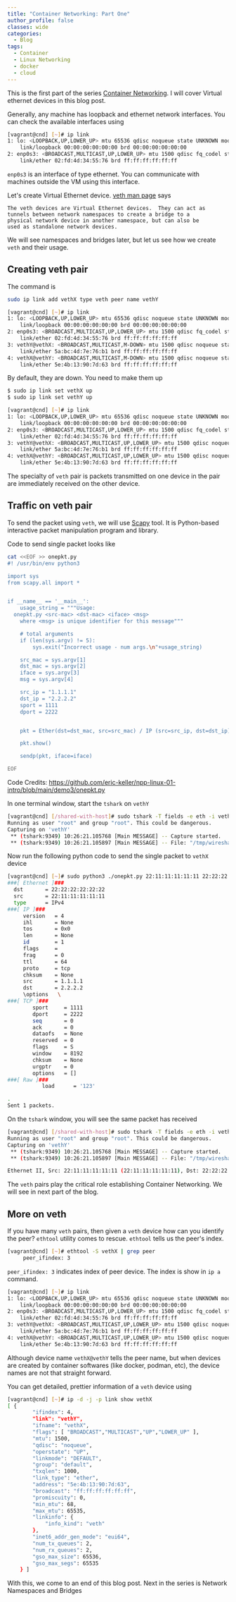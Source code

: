```yaml
---
title: "Container Networking: Part One"
author_profile: false
classes: wide
categories:
  - Blog
tags:
  - Container
  - Linux Networking
  - docker
  - cloud
---
```


This is the first part of the series [Container Networking](https://simplyatul.github.io/blog/Container-Networking/). 
I will cover Virtual ethernet devices in this blog post.

Generally, any machine has loopback and ethernet network interfaces. You can check the available interfaces using

```bash
[vagrant@cnd] [~]# ip link
1: lo: <LOOPBACK,UP,LOWER_UP> mtu 65536 qdisc noqueue state UNKNOWN mode DEFAULT group default qlen 1000
    link/loopback 00:00:00:00:00:00 brd 00:00:00:00:00:00
2: enp0s3: <BROADCAST,MULTICAST,UP,LOWER_UP> mtu 1500 qdisc fq_codel state UP mode DEFAULT group default qlen 1000
    link/ether 02:fd:4d:34:55:76 brd ff:ff:ff:ff:ff:ff
```

```enp0s3``` is an interface of type ethernet. You can communicate with machines outside the VM using this interface.

Let's create Virtual Ethernet device. [veth man page](https://man7.org/linux/man-pages/man4/veth.4.html) says

```text
The veth devices are Virtual Ethernet devices.  They can act as
tunnels between network namespaces to create a bridge to a
physical network device in another namespace, but can also be
used as standalone network devices.
```

We will see namespaces and bridges later, but let us see how we create ```veth``` 
and their usage.

## Creating veth pair

The command is 

```bash
sudo ip link add vethX type veth peer name vethY

[vagrant@cnd] [~]# ip link
1: lo: <LOOPBACK,UP,LOWER_UP> mtu 65536 qdisc noqueue state UNKNOWN mode DEFAULT group default qlen 1000
    link/loopback 00:00:00:00:00:00 brd 00:00:00:00:00:00
2: enp0s3: <BROADCAST,MULTICAST,UP,LOWER_UP> mtu 1500 qdisc fq_codel state UP mode DEFAULT group default qlen 1000
    link/ether 02:fd:4d:34:55:76 brd ff:ff:ff:ff:ff:ff
3: vethY@vethX: <BROADCAST,MULTICAST,M-DOWN> mtu 1500 qdisc noqueue state DOWN mode DEFAULT group default qlen 1000
    link/ether 5a:bc:4d:7e:76:b1 brd ff:ff:ff:ff:ff:ff
4: vethX@vethY: <BROADCAST,MULTICAST,M-DOWN> mtu 1500 qdisc noqueue state DOWN mode DEFAULT group default qlen 1000
    link/ether 5e:4b:13:90:7d:63 brd ff:ff:ff:ff:ff:ff
```

By default, they are down. You need to make them up

```bash
$ sudo ip link set vethX up
$ sudo ip link set vethY up

[vagrant@cnd] [~]# ip link
1: lo: <LOOPBACK,UP,LOWER_UP> mtu 65536 qdisc noqueue state UNKNOWN mode DEFAULT group default qlen 1000
    link/loopback 00:00:00:00:00:00 brd 00:00:00:00:00:00
2: enp0s3: <BROADCAST,MULTICAST,UP,LOWER_UP> mtu 1500 qdisc fq_codel state UP mode DEFAULT group default qlen 1000
    link/ether 02:fd:4d:34:55:76 brd ff:ff:ff:ff:ff:ff
3: vethY@vethX: <BROADCAST,MULTICAST,UP,LOWER_UP> mtu 1500 qdisc noqueue state UP mode DEFAULT group default qlen 1000
    link/ether 5a:bc:4d:7e:76:b1 brd ff:ff:ff:ff:ff:ff
4: vethX@vethY: <BROADCAST,MULTICAST,UP,LOWER_UP> mtu 1500 qdisc noqueue state UP mode DEFAULT group default qlen 1000
    link/ether 5e:4b:13:90:7d:63 brd ff:ff:ff:ff:ff:ff

```

The specialty of ```veth``` pair is packets transmitted on one device in the 
pair are immediately received on the other device.

## Traffic on veth pair
To send the packet using ```veth```, we will use [Scapy](https://scapy.net/) 
tool. It is Python-based interactive packet manipulation program and library.

Code to send single packet looks like

```bash
cat <<EOF >> onepkt.py
#! /usr/bin/env python3

import sys
from scapy.all import *


if __name__ == '__main__':
    usage_string = """Usage:
  onepkt.py <src-mac> <dst-mac> <iface> <msg>
    where <msg> is unique identifier for this message"""

    # total arguments
    if (len(sys.argv) != 5):
        sys.exit("Incorrect usage - num args.\n"+usage_string)

    src_mac = sys.argv[1]
    dst_mac = sys.argv[2]
    iface = sys.argv[3]
    msg = sys.argv[4]

    src_ip = "1.1.1.1"
    dst_ip = "2.2.2.2"
    sport = 1111
    dport = 2222


    pkt = Ether(dst=dst_mac, src=src_mac) / IP (src=src_ip, dst=dst_ip) / TCP(sport=sport, dport=dport) / msg

    pkt.show()

    sendp(pkt, iface=iface)

EOF
```
Code Credits: https://github.com/eric-keller/npp-linux-01-intro/blob/main/demo3/onepkt.py

In one terminal window, start the ```tshark``` on ```vethY```

```bash
[vagrant@cnd] [/shared-with-host]# sudo tshark -T fields -e eth -i vethY
Running as user "root" and group "root". This could be dangerous.
Capturing on 'vethY'
 ** (tshark:9349) 10:26:21.105768 [Main MESSAGE] -- Capture started.
 ** (tshark:9349) 10:26:21.105897 [Main MESSAGE] -- File: "/tmp/wireshark_vethY4R8LY2.pcapng"

```

Now run the following python code to send the single packet to ```vethX``` device

```bash
[vagrant@cnd] [~]# sudo python3 ./onepkt.py 22:11:11:11:11:11 22:22:22:22:22:22 vethX 123
###[ Ethernet ]###
  dst       = 22:22:22:22:22:22
  src       = 22:11:11:11:11:11
  type      = IPv4
###[ IP ]###
     version   = 4
     ihl       = None
     tos       = 0x0
     len       = None
     id        = 1
     flags     =
     frag      = 0
     ttl       = 64
     proto     = tcp
     chksum    = None
     src       = 1.1.1.1
     dst       = 2.2.2.2
     \options   \ 
###[ TCP ]###     
        sport     = 1111
        dport     = 2222
        seq       = 0   
        ack       = 0
        dataofs   = None
        reserved  = 0
        flags     = S
        window    = 8192
        chksum    = None
        urgptr    = 0
        options   = []
###[ Raw ]### 
           load      = '123'

.
Sent 1 packets.

```

On the ```tshark``` window, you will see the same packet has received

```bash
[vagrant@cnd] [/shared-with-host]# sudo tshark -T fields -e eth -i vethY
Running as user "root" and group "root". This could be dangerous.
Capturing on 'vethY'
 ** (tshark:9349) 10:26:21.105768 [Main MESSAGE] -- Capture started.
 ** (tshark:9349) 10:26:21.105897 [Main MESSAGE] -- File: "/tmp/wireshark_vethY4R8LY2.pcapng"

Ethernet II, Src: 22:11:11:11:11:11 (22:11:11:11:11:11), Dst: 22:22:22:22:22:22 (22:22:22:22:22:22)

```

The ```veth``` pairs play the critical role establishing Container Networking. 
We will see in next part of the blog.

## More on veth

If you have many ```veth``` pairs, then given a ```veth``` device how can you 
identify the peer? ```ethtool``` utility comes to rescue. ```ethtool``` tells 
us the peer's index.

```bash
[vagrant@cnd] [~]# ethtool -S vethX | grep peer
     peer_ifindex: 3
```
```peer_ifindex: 3``` indicates index of peer device. The index is show in 
```ip a``` command.

```bash
[vagrant@cnd] [~]# ip link
1: lo: <LOOPBACK,UP,LOWER_UP> mtu 65536 qdisc noqueue state UNKNOWN mode DEFAULT group default qlen 1000
    link/loopback 00:00:00:00:00:00 brd 00:00:00:00:00:00
2: enp0s3: <BROADCAST,MULTICAST,UP,LOWER_UP> mtu 1500 qdisc fq_codel state UP mode DEFAULT group default qlen 1000
    link/ether 02:fd:4d:34:55:76 brd ff:ff:ff:ff:ff:ff
3: vethY@vethX: <BROADCAST,MULTICAST,UP,LOWER_UP> mtu 1500 qdisc noqueue state UP mode DEFAULT group default qlen 1000
    link/ether 5a:bc:4d:7e:76:b1 brd ff:ff:ff:ff:ff:ff
4: vethX@vethY: <BROADCAST,MULTICAST,UP,LOWER_UP> mtu 1500 qdisc noqueue state UP mode DEFAULT group default qlen 1000
    link/ether 5e:4b:13:90:7d:63 brd ff:ff:ff:ff:ff:ff
```

Although device name ```vethX@vethY``` tells the peer name, but when devices 
are created by container softwares (like docker, podman, etc), the device names
are not that straight forward.

You can get detailed, prettier information of a ```veth``` device using

```bash
[vagrant@cnd] [~]# ip -d -j -p link show vethX
[ {
        "ifindex": 4,
        "link": "vethY",
        "ifname": "vethX",
        "flags": [ "BROADCAST","MULTICAST","UP","LOWER_UP" ],
        "mtu": 1500,
        "qdisc": "noqueue",
        "operstate": "UP",
        "linkmode": "DEFAULT",
        "group": "default",
        "txqlen": 1000,
        "link_type": "ether",
        "address": "5e:4b:13:90:7d:63",
        "broadcast": "ff:ff:ff:ff:ff:ff",
        "promiscuity": 0,
        "min_mtu": 68,
        "max_mtu": 65535,
        "linkinfo": {
            "info_kind": "veth"
        },
        "inet6_addr_gen_mode": "eui64",
        "num_tx_queues": 2,
        "num_rx_queues": 2,
        "gso_max_size": 65536,
        "gso_max_segs": 65535
    } ]

```

With this, we come to an end of this blog post. Next in the series is Network 
Namespaces and Bridges